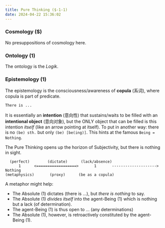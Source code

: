 ```yaml
---
title: Pure Thinking ($-1-1)
date: 2024-04-22 15:36:02
---
```


### Cosmology ($)

No presuppositions of cosmology here.

### Ontology (1)

The ontology is the *Logik*.

### Epistemology (1)

The epistemology is the consciousness/awareness of **copula** (系词), where copula is part of predicate.

```text
There is ...
```

It is essentially an **intention** (意向性) that sustains/waits to be filled with an **intentional object** (意向对象), but the ONLY object that can be filled is this intention *itself* (like an arrow pointing at itself). To put in another way: there is no `(be) sth.` but only `(be) [be(ing)]`. This hints at the famous `Being = Nothing`.

The Pure Thinking opens up the horizon of Subjectivity, but there is nothing in sight.

```text
  (perfect)        (dictate)      (lack/absence)
      1      <==================>       1       -------------------->    Nothing
(metaphysics)       (proxy)      (be as a copula)  
```


A metaphor might help:
- The Absolute (1) dictates (there is ...), but *there is nothing* to say.
- The Absolute (1) *divides itself* into the agent-Being (1) which is nothing but a lack (of determination).
- The agent-Being (1) is thus open to ... (any determinations)
- The Absolute (1), however, is retroactively constituted by the agent-Being (1).
